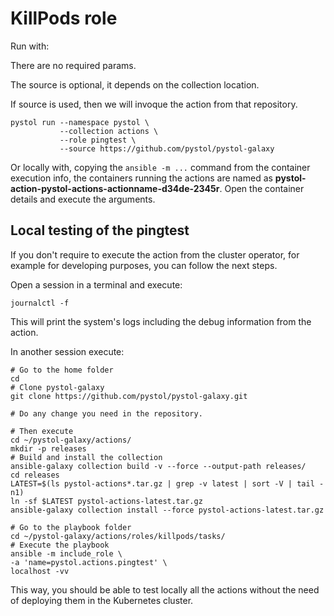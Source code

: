 # KillPods role

Run with:

There are no required params.

The source is optional, it depends on
the collection location.

If source is used, then we will invoque
the action from that repository.

```
pystol run --namespace pystol \
           --collection actions \
           --role pingtest \
           --source https://github.com/pystol/pystol-galaxy
```

Or locally with, copying the `ansible -m ...` command from the
container execution info,
the containers running the actions are named as
**pystol-action-pystol-actions-actionname-d34de-2345r**.
Open the container details and execute the
arguments.

## Local testing of the pingtest

If you don't require to execute the action from the
cluster operator, for example for developing purposes,
you can follow the next steps.

Open a session in a terminal and execute:

```
journalctl -f
```

This will print the system's logs including the debug information from the
action.

In another session execute:

```
# Go to the home folder
cd
# Clone pystol-galaxy
git clone https://github.com/pystol/pystol-galaxy.git

# Do any change you need in the repository.

# Then execute
cd ~/pystol-galaxy/actions/
mkdir -p releases
# Build and install the collection
ansible-galaxy collection build -v --force --output-path releases/
cd releases
LATEST=$(ls pystol-actions*.tar.gz | grep -v latest | sort -V | tail -n1)
ln -sf $LATEST pystol-actions-latest.tar.gz
ansible-galaxy collection install --force pystol-actions-latest.tar.gz

# Go to the playbook folder
cd ~/pystol-galaxy/actions/roles/killpods/tasks/
# Execute the playbook
ansible -m include_role \
-a 'name=pystol.actions.pingtest' \
localhost -vv
```

This way, you should be able to test locally
all the actions without the need of deploying them
in the Kubernetes cluster.

